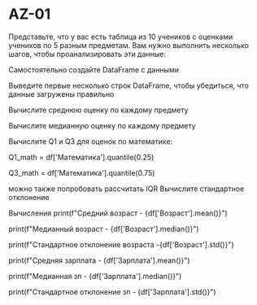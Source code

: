 # AZ-01

Представьте, что у вас есть таблица из 10 учеников с оценками учеников
по 5 разным предметам. Вам нужно выполнить несколько шагов, чтобы
проанализировать эти данные:

Самостоятельно создайте DataFrame с данными

Выведите первые несколько строк DataFrame, чтобы убедиться, что данные 
загружены правильно

Вычислите среднюю оценку по каждому предмету

Вычислите медианную оценку по каждому предмету

Вычислите Q1 и Q3 для оценок по математике:

Q1_math = df['Математика'].quantile(0.25)

Q3_math = df['Математика'].quantile(0.75)

можно также попробовать рассчитать IQR
Вычислите стандартное отклонение


Вычисления
print(f"Средний возраст - {df['Возраст'].mean()}") 

print(f"Медианный возраст - {df['Возраст'].median()}") 

print(f"Стандартное отклонение возраста -{df['Возраст'].std()}")

print(f"Средняя зарплата - {df['Зарплата'].mean()}") 

print(f"Медианная зп - {df['Зарплата'].median()}")

print(f"Стандартное отклонение зп - {df['Зарплата'].std()}")